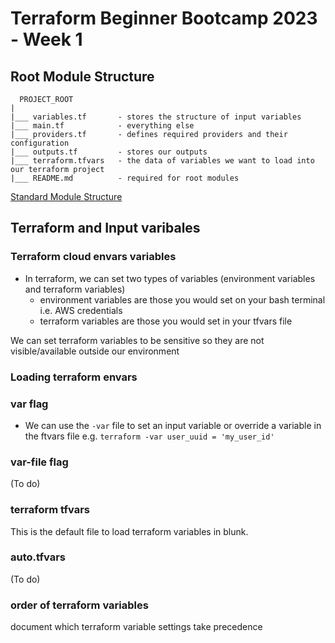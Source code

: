 # Terraform Beginner Bootcamp 2023 - Week 1

## Root Module Structure
  ```
    PROJECT_ROOT
  |
  |___ variables.tf       - stores the structure of input variables
  |___ main.tf            - everything else
  |___ providers.tf       - defines required providers and their configuration
  |___ outputs.tf         - stores our outputs
  |___ terraform.tfvars   - the data of variables we want to load into our terraform project
  |___ README.md          - required for root modules
```
 
  
[Standard Module Structure](https://developer.hashicorp.com/terraform/language/modules/develop/structure)

## Terraform and Input varibales 
### Terraform cloud envars variables
- In terraform, we can set two types of variables (environment variables and terraform variables)
  - environment variables are those you would set on your bash terminal i.e. AWS credentials
  - terraform variables are those you would set in your tfvars file

We can set terraform variables to be sensitive so they are not visible/available outside our environment

### Loading terraform envars

### var flag
- We can use the `-var` file to set an input variable or override a variable in the ftvars file e.g. `terraform -var user_uuid = 'my_user_id'`

### var-file flag
(To do)

### terraform tfvars
This is the default file to load terraform variables in blunk. 

### auto.tfvars
 (To do)


### order of terraform variables
 document which terraform variable settings take precedence


